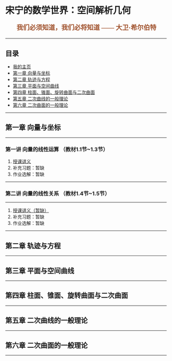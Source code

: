 # 宋宁的数学世界：空间解析几何

<p style="color:sienna;font-family:KaiTi;margin-left:35px;font-weight:bold;font-size:20px";>
    我们必须知道，我们必将知道 —— 大卫·希尔伯特
</p>

---

## 目录
+ <a href="/index.html"> 我的主页 </a>
+ <a href="#ch-01">第一章 向量与坐标</a>
+ <a href="#ch-02">第二章 轨迹与方程</a>
+ <a href="#ch-03">第三章 平面与空间曲线</a>
+ <a href="#ch-04">第四章 柱面、锥面、旋转曲面与二次曲面</a>
+ <a href="#ch-05">第五章 二次曲线的一般理论</a>
+ <a href="#ch-06">第六章 二次曲面的一般理论</a>

---

## <a name="ch-01"> 第一章 向量与坐标 </a>

---

### 第一讲 向量的线性运算 （教材1.1节~1.3节）</h3>

1. <a href="/html/lecture/analysegeo/ch-01/Sec01-03.html">授课讲义</a>
2. 补充习题：暂缺
3. 作业选解：暂缺

---

### 第二讲 向量的线性关系 （教材1.4节~1.5节）</h3>

---

1. <a href="/html/lecture/analysegeo/ch-01/Sec04-05.html">授课讲义（暂缺）</a>
2. 补充习题：暂缺
3. 作业选解：暂缺

---

## <a name="ch-02"> 第二章 轨迹与方程 </a>

---

## <a name="ch-03"> 第三章 平面与空间曲线 </a>

---

## <a name="ch-04"> 第四章 柱面、锥面、旋转曲面与二次曲面 </a>

---

## <a name="ch-05"> 第五章 二次曲线的一般理论 </a>

---

## <a name="ch-06"> 第六章 二次曲面的一般理论 </a>

---
